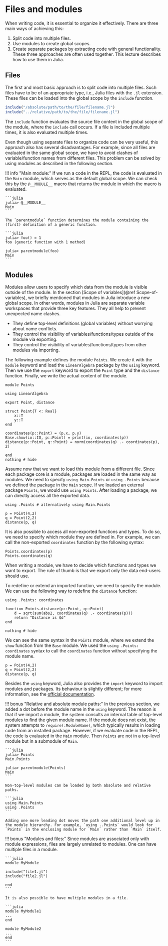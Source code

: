 # Files and modules

When writing code, it is essential to organize it effectively. There are three main ways of achieving this:
1. Split code into multiple files.
2. Use modules to create global scopes.
3. Create separate packages by extracting code with general functionality.
These three approaches are often used together. This lecture describes how to use them in Julia.

## Files

The first and most basic approach is to split code into multiple files. Such files have to be of an appropriate type, i.e., Julia files with the `.jl` extension. These files can be loaded into the global scope by the `include` function.

```julia
include("/absolute/path/to/the/file/filename.jl")
include("../relative/path/to/the/file/filename.jl")
```

The  `include` function evaluates the source file content in the global scope of the module, where the `include` call occurs. If a file is included multiple times, it is also evaluated multiple times.

Even though using separate files to organize code can be very useful, this approach also has several disadvantages. For example, since all files are evaluated in the same global scope, we have to avoid clashes of variable/function names from different files.  This problem can be solved by using modules as described in the following section.

!!! info "Main module:"
    If we run a code in the REPL, the code is evaluated in the `Main` module, which serves as the default global scope. We can check this by the `@__MODULE__` macro that returns the module in which the macro is evaluated.

    ```julia
    julia> @__MODULE__
    Main
    ```

    The `parentmodule` function determines the module containing the (first) definition of a generic function.

    ```julia
    julia> foo() = 1
    foo (generic function with 1 method)

    julia> parentmodule(foo)
    Main
    ```

## Modules

Modules allow users to specify which data from the module is visible outside of the module. In the section [Scope of variables](@ref Scope-of-variables), we briefly mentioned that modules in Julia introduce a new global scope. In other words, modules in Julia are separate variable workspaces that provide three key features. They all help to prevent unexpected name clashes.

- They define top-level definitions (global variables) without worrying about name conflicts.
- They control the visibility of variables/functions/types outside of the module via exporting.
- They control the visibility of variables/functions/types from other modules via importing.

The following example defines the module `Points`. We create it with the `module` keyword and load the `LinearAlgebra` package by the `using` keyword. Then we use the `export` keyword to export the `Point` type and the `distance` function. Finally, we write the actual content of the module.

```@example modules
module Points

using LinearAlgebra

export Point, distance

struct Point{T <: Real}
    x::T
    y::T
end

coordinates(p::Point) = (p.x, p.y)
Base.show(io::IO, p::Point) = print(io, coordinates(p))
distance(p::Point, q::Point) = norm(coordinates(q) .- coordinates(p), 2)

end
nothing # hide
```

Assume now that we want to load this module from a different file. Since each package core is a module, packages are loaded in the same way as modules. We need to specify `using Main.Points` or `using .Points` because we defined the package in the `Main` scope. If we loaded an external package `Points`, we would use `using Points`. After loading a package, we can directly access all the exported data.

```@repl modules
using .Points # alternatively using Main.Points

p = Point(4,2)
q = Point(2,2)
distance(p, q)
```

It is also possible to access all non-exported functions and types. To do so, we need to specify which module they are defined in. For example, we can call the non-exported `coordinates` function by the following syntax:

```@repl modules
Points.coordinates(p)
Points.coordinates(q)
```

When writing a module, we have to decide which functions and types we want to export. The rule of thumb is that we export only the data end-users should use.

To redefine or extend an imported function, we need to specify the module. We can use the following way to redefine the `distance` function:

```@example modules
using .Points: coordinates

function Points.distance(p::Point, q::Point)
    d = sqrt(sum(abs2, coordinates(q) .- coordinates(p)))
    return "Distance is $d"
end

nothing # hide
```

We can see the same syntax in the `Points` module, where we extend the `show` function from the `Base` module. We used the `using .Points: coordinates` syntax to call the `coordinates` function without specifying the module name.

```@repl modules
p = Point(4,2)
q = Point(2,2)
distance(p, q)
```

Besides the `using` keyword, Julia also provides the `import` keyword to import modules and packages. Its behaviour is slightly different; for more information, see the [official documentation](https://docs.julialang.org/en/v1/manual/modules/#Summary-of-module-usage).

!!! bonus "Relative and absolute module paths:"
    In the previous section, we added a dot before the module name in the `using` keyword. The reason is that if we import a module, the system consults an internal table of top-level modules to find the given module name. If the module does not exist, the system attempts to `require(:ModuleName)`, which typically results in loading code from an installed package.
    However, if we evaluate code in the REPL, the code is evaluated in the `Main` module. Then `Points` are not in a top-level module but in a submodule of `Main`.

    ```julia
    julia> Points
    Main.Points

    julia> parentmodule(Points)
    Main
    ```

    Non-top-level modules can be loaded by both absolute and relative paths.

    ```julia
    using Main.Points
    using .Points
    ```

    Adding one more leading dot moves the path one additional level up in the module hierarchy. For example, `using ..Points` would look for `Points` in the enclosing module for `Main` rather than `Main` itself.

!!! bonus "Modules and files:"
    Since modules are associated only with module expressions, files are largely unrelated to modules. One can have multiple files in a module.

    ```julia
    module MyModule

    include("file1.jl")
    include("file2.jl")

    end
    ```

    It is also possible to have multiple modules in a file.

    ```julia
    module MyModule1
    ...
    end

    module MyModule2
    ...
    end
    ```